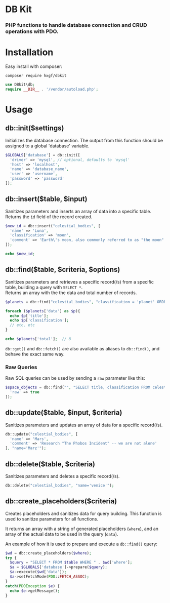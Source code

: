 # DB Kit

### PHP functions to handle database connection and CRUD operations with PDO.


# Installation
Easy install with composer:
```
composer require hxgf/dbkit
```
```php
use DBkit\db;
require __DIR__ . '/vendor/autoload.php';
```

# Usage
## db::init($settings)
Initializes the database connection. The output from this function should be assigned to a global 'database' variable.
```php
$GLOBALS['database'] = db::init([
  'driver' => 'mysql', // optional, defaults to 'mysql'
  'host' => 'localhost',
  'name' => 'database_name',
  'user' => 'username',
  'password' => 'password'
]);
```

## db::insert($table, $input)
Sanitizes parameters and inserts an array of data into a specific table. <br />
Returns the `id` field of the record created.
```php
$new_id = db::insert("celestial_bodies", [
  'name' => 'Luna',
  'classification' => 'moon',
  'comment' => 'Earth\'s moon, also commonly referred to as "the moon"'
]);

echo $new_id;
```

## db::find($table, $criteria, $options)
Sanitizes parameters and retrieves a specific record(/s) from a specific table, building a query with `SELECT *`. <br />
Returns an array with the the data and total number of records.
```php
$planets = db::find("celestial_bodies", "classification = 'planet' ORDER BY title ASC LIMIT 8");

foreach ($planets['data'] as $p){
  echo $p['title'];
  echo $p['classification'];
  // etc, etc
}

echo $planets['total'];  // 8
```
`db::get()` and `db::fetch()` are also available as aliases to `db::find()`, and behave the exact same way.

### Raw Queries
Raw SQL queries can be used by sending a `raw` parameter like this:
```php
$space_objects = db::find("", "SELECT title, classification FROM celestial_bodies WHERE id IS NOT NULL", [
  'raw' => true
]);
```


## db::update($table, $input, $criteria)
Sanitizes parameters and updates an array of data for a specific record(/s).
```php
db::update("celestial_bodies", [
  'name' => 'Mars',
  'comment' => 'Research "The Phobos Incident" -- we are not alone'
], "name='Marz'");
```

## db::delete($table, $criteria)
Sanitizes parameters and deletes a specific record(/s).
```php
db::delete("celestial_bodies", "name='venice'");
```

## db::create_placeholders($criteria)
Creates placeholders and sanitizes data for query building. This function is used to sanitize parameters for all functions.

It returns an array with a string of generated placeholders (`where`), and an array of the actual data to be used in the query (`data`).

An example of how it is used to prepare and execute a `db::find()` query:
```php
$wd = db::create_placeholders($where);
try {
  $query = "SELECT * FROM $table WHERE " . $wd['where'];
  $a = $GLOBALS['database']->prepare($query);
  $a->execute($wd['data']);
  $a->setFetchMode(PDO::FETCH_ASSOC);
}
catch(PDOException $e) {
  echo $e->getMessage();
}
```


